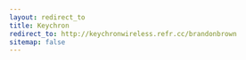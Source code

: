 ```yaml
---
layout: redirect_to
title: Keychron
redirect_to: http://keychronwireless.refr.cc/brandonbrown
sitemap: false
---
```


